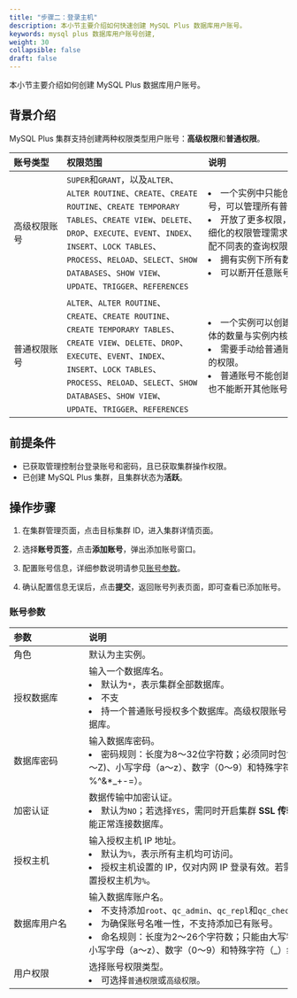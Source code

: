 ```yaml
---
title: "步骤二：登录主机"
description: 本小节主要介绍如何快速创建 MySQL Plus 数据库用户账号。 
keywords: mysql plus 数据库用户账号创建,
weight: 30
collapsible: false
draft: false
---
```


本小节主要介绍如何创建 MySQL Plus 数据库用户账号。

## 背景介绍

MySQL Plus 集群支持创建两种权限类型用户账号：**高级权限**和**普通权限**。

|<span style="display:inline-block;width:80px">账号类型</span> |<span style="display:inline-block;width:240px">权限范围</span>|<span style="display:inline-block;width:280px">说明</span> |
|:----|:----|:----|
|高级权限账号   |`SUPER`和`GRANT`，以及`ALTER`、`ALTER ROUTINE`、`CREATE`、`CREATE ROUTINE`、`CREATE TEMPORARY TABLES`、`CREATE VIEW`、`DELETE`、`DROP`、`EXECUTE`、`EVENT`、`INDEX`、`INSERT`、`LOCK TABLES`、`PROCESS`、`RELOAD`、`SELECT`、`SHOW DATABASES`、`SHOW VIEW`、`UPDATE`、`TRIGGER`、`REFERENCES` |<li>一个实例中只能创建一个高权限账号，可以管理所有普通账号和数据库。<li>开放了更多权限，可满足个性化和精细化的权限管理需求，例如可按用户分配不同表的查询权限。<li>拥有实例下所有数据库的所有权限。<li>可以断开任意账号的连接。|
|普通权限账号|`ALTER`、`ALTER ROUTINE`、`CREATE`、`CREATE ROUTINE`、`CREATE TEMPORARY TABLES`、`CREATE VIEW`、`DELETE`、`DROP`、`EXECUTE`、`EVENT`、`INDEX`、`INSERT`、`LOCK TABLES`、`PROCESS`、`RELOAD`、`SELECT`、`SHOW DATABASES`、`SHOW VIEW`、`UPDATE`、`TRIGGER`、`REFERENCES`|<li>一个实例可以创建多个普通账号，具体的数量与实例内核有关 。<li>需要手动给普通账号授予特定数据库的权限。<li>普通账号不能创建和管理其他账号，也不能断开其他账号的连接。|

## 前提条件

- 已获取管理控制台登录账号和密码，且已获取集群操作权限。
- 已创建 MySQL Plus 集群，且集群状态为**活跃**。

## 操作步骤

1. 在集群管理页面，点击目标集群 ID，进入集群详情页面。
2. 选择**账号页签**，点击**添加账号**，弹出添加账号窗口。
   
3. 配置账号信息，详细参数说明请参见[账号参数](#账号参数)。

4. 确认配置信息无误后，点击**提交**，返回账号列表页面，即可查看已添加账号。
   

### 账号参数

|  <span style="display:inline-block;width:120px">参数</span> | <span style="display:inline-block;width:480px">说明</span>  |
|:--- |:--- |
| 角色| 默认为主实例。 |
| 授权数据库 |  输入一个数据库名。<li>默认为`*`，表示集群全部数据库。<li>不支<li>持一个普通账号授权多个数据库。高级权限账号，可授权全部数据库。 |
| 数据库密码 |  输入数据库密码。<li>密码规则：长度为8～32位字符数；必须同时包含大写字母（A～Z)、小写字母（a～z）、数字（0～9）和特殊字符（@#¥%^&*_+-=）。 |
| 加密认证| 数据传输中加密认证。<li>默认为`NO`；若选择`YES`，需同时开启集群 **SSL 传输加密**，否则不能正常连接数据库。 |
| 授权主机 | 输入授权主机 IP 地址。<li>默认为`%`，表示所有主机均可访问。<li>授权主机设置的 IP，仅对内网 IP 登录有效。若需外网访问，请设置授权主机为`%`。 |
| 数据库用户名 |  输入数据库账户名。<li>不支持添加`root`、`qc_admin`、`qc_repl`和`qc_check`运维账号。<li>为确保账号名唯一性，不支持添加已有账号。<li>命名规则：长度为2～26个字符数；只能由大写字母（A～Z)、小写字母（a～z）、数字（0～9）和特殊字符（_）组成。 |
| 用户权限 |  选择账号权限类型。<li>可选择`普通权限`或`高级权限`。|
